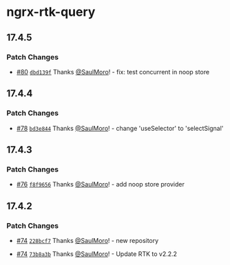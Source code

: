 # ngrx-rtk-query

## 17.4.5

### Patch Changes

- [#80](https://github.com/SaulMoro/ngrx-rtk-query/pull/80) [`dbd139f`](https://github.com/SaulMoro/ngrx-rtk-query/commit/dbd139fd1e6eded267822b6b262b26142085632e) Thanks [@SaulMoro](https://github.com/SaulMoro)! - fix: test concurrent in noop store

## 17.4.4

### Patch Changes

- [#78](https://github.com/SaulMoro/ngrx-rtk-query/pull/78) [`bd3e844`](https://github.com/SaulMoro/ngrx-rtk-query/commit/bd3e844b81a10f7477464266c3dc8bb3d52f2a19) Thanks [@SaulMoro](https://github.com/SaulMoro)! - change 'useSelector' to 'selectSignal'

## 17.4.3

### Patch Changes

- [#76](https://github.com/SaulMoro/ngrx-rtk-query/pull/76) [`f8f9656`](https://github.com/SaulMoro/ngrx-rtk-query/commit/f8f96568cfd3dfd9256da2d362c7e52757c4eb66) Thanks [@SaulMoro](https://github.com/SaulMoro)! - add noop store provider

## 17.4.2

### Patch Changes

- [#74](https://github.com/SaulMoro/ngrx-rtk-query/pull/74) [`228bcf7`](https://github.com/SaulMoro/ngrx-rtk-query/commit/228bcf75003a8fe142f09d8a97de4e5d9cda7258) Thanks [@SaulMoro](https://github.com/SaulMoro)! - new repository

- [#74](https://github.com/SaulMoro/ngrx-rtk-query/pull/74) [`73b8a3b`](https://github.com/SaulMoro/ngrx-rtk-query/commit/73b8a3be47763097962bc6e7ed7c075c7cb2cf59) Thanks [@SaulMoro](https://github.com/SaulMoro)! - Update RTK to v2.2.2
